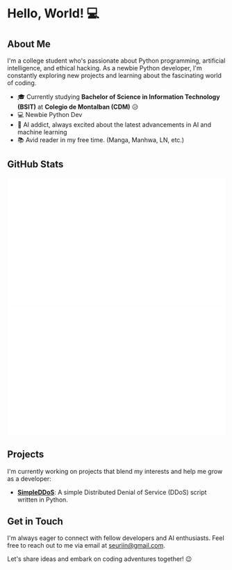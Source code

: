 # Hello, World! 💻

## About Me

I'm a college student who's passionate about Python programming, artificial intelligence, and ethical hacking. As a newbie Python developer, I'm constantly exploring new projects and learning about the fascinating world of coding.

- 🎓 Currently studying **Bachelor of Science in Information Technology (BSIT)** at **Colegio de Montalban (CDM)** 😥
- 💻 Newbie Python Dev
- 🤖 AI addict, always excited about the latest advancements in AI and machine learning
- 📚 Avid reader in my free time. (Manga, Manhwa, LN, etc.)

## GitHub Stats

![GitHub Stats](https://raw.githubusercontent.com/SSL-ACTX/SSL-ACTX/main/generated/overview.svg)
![GitHub Stats](https://raw.githubusercontent.com/SSL-ACTX/SSL-ACTX/main/generated/languages.svg)

## Projects

I'm currently working on projects that blend my interests and help me grow as a developer:

- [**SimpleDDoS**](https://github.com/SSL-ACTX/SimpleDDoS): A simple Distributed Denial of Service (DDoS) script written in Python.

## Get in Touch

I'm always eager to connect with fellow developers and AI enthusiasts. Feel free to reach out to me via email at [seuriin@gmail.com](mailto:seuriin@gmail.com).

Let's share ideas and embark on coding adventures together! 😉
